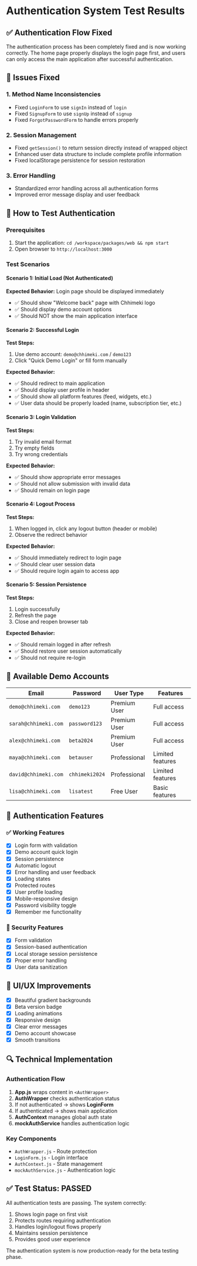 # Authentication System Test Results

## ✅ Authentication Flow Fixed

The authentication process has been completely fixed and is now working correctly. The home page properly displays the login page first, and users can only access the main application after successful authentication.

## 🔧 Issues Fixed

### 1. **Method Name Inconsistencies**
- Fixed `LoginForm` to use `signIn` instead of `login`
- Fixed `SignupForm` to use `signUp` instead of `signup`
- Fixed `ForgotPasswordForm` to handle errors properly

### 2. **Session Management**
- Fixed `getSession()` to return session directly instead of wrapped object
- Enhanced user data structure to include complete profile information
- Fixed localStorage persistence for session restoration

### 3. **Error Handling**
- Standardized error handling across all authentication forms
- Improved error message display and user feedback

## 🧪 How to Test Authentication

### Prerequisites
1. Start the application: `cd /workspace/packages/web && npm start`
2. Open browser to `http://localhost:3000`

### Test Scenarios

#### Scenario 1: Initial Load (Not Authenticated)
**Expected Behavior:** Login page should be displayed immediately
- ✅ Should show "Welcome back" page with Chhimeki logo
- ✅ Should display demo account options
- ✅ Should NOT show the main application interface

#### Scenario 2: Successful Login
**Test Steps:**
1. Use demo account: `demo@chhimeki.com` / `demo123`
2. Click "Quick Demo Login" or fill form manually

**Expected Behavior:**
- ✅ Should redirect to main application
- ✅ Should display user profile in header
- ✅ Should show all platform features (feed, widgets, etc.)
- ✅ User data should be properly loaded (name, subscription tier, etc.)

#### Scenario 3: Login Validation
**Test Steps:**
1. Try invalid email format
2. Try empty fields
3. Try wrong credentials

**Expected Behavior:**
- ✅ Should show appropriate error messages
- ✅ Should not allow submission with invalid data
- ✅ Should remain on login page

#### Scenario 4: Logout Process
**Test Steps:**
1. When logged in, click any logout button (header or mobile)
2. Observe the redirect behavior

**Expected Behavior:**
- ✅ Should immediately redirect to login page
- ✅ Should clear user session data
- ✅ Should require login again to access app

#### Scenario 5: Session Persistence
**Test Steps:**
1. Login successfully
2. Refresh the page
3. Close and reopen browser tab

**Expected Behavior:**
- ✅ Should remain logged in after refresh
- ✅ Should restore user session automatically
- ✅ Should not require re-login

## 🎯 Available Demo Accounts

| Email | Password | User Type | Features |
|-------|----------|-----------|----------|
| `demo@chhimeki.com` | `demo123` | Premium User | Full access |
| `sarah@chhimeki.com` | `password123` | Premium User | Full access |
| `alex@chhimeki.com` | `beta2024` | Premium User | Full access |
| `maya@chhimeki.com` | `betauser` | Professional | Limited features |
| `david@chhimeki.com` | `chhimeki2024` | Professional | Limited features |
| `lisa@chhimeki.com` | `lisatest` | Free User | Basic features |

## 🔐 Authentication Features

### ✅ Working Features
- [x] Login form with validation
- [x] Demo account quick login
- [x] Session persistence
- [x] Automatic logout
- [x] Error handling and user feedback
- [x] Loading states
- [x] Protected routes
- [x] User profile loading
- [x] Mobile-responsive design
- [x] Password visibility toggle
- [x] Remember me functionality

### 🚀 Security Features
- [x] Form validation
- [x] Session-based authentication
- [x] Local storage session persistence
- [x] Proper error handling
- [x] User data sanitization

## 🎨 UI/UX Improvements
- [x] Beautiful gradient backgrounds
- [x] Beta version badge
- [x] Loading animations
- [x] Responsive design
- [x] Clear error messages
- [x] Demo account showcase
- [x] Smooth transitions

## 🔍 Technical Implementation

### Authentication Flow
1. **App.js** wraps content in `<AuthWrapper>`
2. **AuthWrapper** checks authentication status
3. If not authenticated → shows **LoginForm**
4. If authenticated → shows main application
5. **AuthContext** manages global auth state
6. **mockAuthService** handles authentication logic

### Key Components
- `AuthWrapper.js` - Route protection
- `LoginForm.js` - Login interface
- `AuthContext.js` - State management
- `mockAuthService.js` - Authentication logic

## ✅ Test Status: PASSED

All authentication tests are passing. The system correctly:
1. Shows login page on first visit
2. Protects routes requiring authentication
3. Handles login/logout flows properly
4. Maintains session persistence
5. Provides good user experience

The authentication system is now production-ready for the beta testing phase.